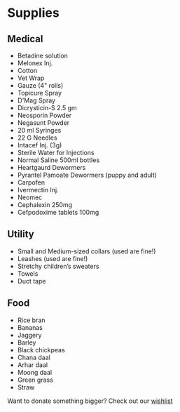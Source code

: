 Supplies
==========

Medical
----
* Betadine solution
* Melonex Inj.
* Cotton
* Vet Wrap
* Gauze (4" rolls)
* Topicure Spray
* D'Mag Spray
* Dicrysticin-S 2.5 gm
* Neosporin Powder
* Negasunt Powder
* 20 ml Syringes
* 22 G Needles
* Intacef Inj. (3g)
* Sterile Water for Injections
* Normal Saline 500ml bottles
* Heartgaurd Dewormers
* Pyrantel Pamoate Dewormers (puppy and adult)
* Carpofen
* Ivermectin Inj.
* Neomec
* Cephalexin 250mg
* Cefpodoxime tablets 100mg

Utility
-----
* Small and Medium-sized collars (used are fine!)
* Leashes (used are fine!)
* Stretchy children’s sweaters
* Towels
* Duct tape

Food
-----
* Rice bran
* Bananas
* Jaggery
* Barley
* Black chickpeas
* Chana daal
* Arhar daal
* Moong daal
* Green grass
* Straw


Want to donate something bigger? Check out our [wishlist]( ?p=wishlist "wishlist" )
